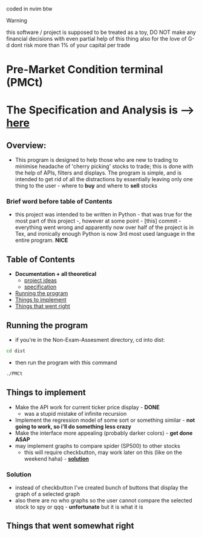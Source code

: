 coded in nvim btw
> [!WARNING]
> this software / project is supposed to be treated as a toy, DO NOT make any financial decisions with even partial help of this thing
> also for the love of G-d dont risk more than 1% of your capital per trade

# Pre-Market Condition terminal (PMCt)
# The Specification and Analysis is --> [here](https://github.com/dannim272/Non-Exam-Assesment/tree/master/written-spec)

## Overview:
- This program is designed to help those who are new to trading to minimise headache of 'cherry picking' stocks to trade; this is done with the help of APIs, filters and displays. The program is simple, and is intended to get rid of all the distractions by essentially leaving only one thing to the user - where to **buy** and where to **sell** stocks

### Brief word before table of Contents
- this project was intended to be written in Python - that was true for the most part of this project -, however at some point - [this] commit - everything went wrong and apparently now over half of the project is in Tex, and ironically enough Python is now 3rd most used language in the entire program. **NICE**

## Table of Contents
- **Documentation + all theoretical**
    - [project ideas](https://github.com/dannim272/Non-Exam-Assesment/blob/master/theory/Project%20Ideas.md)
    - [specification](https://github.com/dannim272/Non-Exam-Assesment/blob/master/theory/Specification.md)
- [Running the program](https://github.com/dannim272/Non-Exam-Assesment?tab=readme-ov-file#running-the-program)
- [Things to implement](#things-to-implement)
- [Things that went right](https://github.com/dannim272/Non-Exam-Assesment?tab=readme-ov-file#things-that-went-somewhat-right)

## Running the program
- if you're in the Non-Exam-Assesment directory, cd into dist:
```bash
cd dist
```
- then run the program with this command
```bash
./PMCt
```

## Things to implement
- Make the API work for current ticker price display - **DONE**
    - was a stupid mistake of infinite recursion
- Implement the regression model of some sort or something similar - **not going to work, so i'll do something less crazy**
- Make the interface more appealing (probably darker colors) - **get done ASAP**
- may implement graphs to compare spider (SP500) to other stocks
    - this will require checkbutton, may work later on this (like on the weekend haha) - [**solution**](https://github.com/dannim272/Non-Exam-Assesment?tab=readme-ov-file#solution)

### Solution
- instead of checkbutton I've created bunch of buttons that display the graph of a selected graph
- also there are no who graphs so the user cannot compare the selected stock to spy or qqq - **unfortunate** but it is what it is

## Things that went somewhat right
